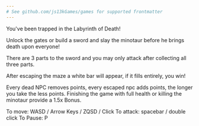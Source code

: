 ```yaml
---
# See github.com/js13kGames/games for supported frontmatter
---
```

You've been trapped in the Labyrinth of Death!

Unlock the gates or build a sword and slay the minotaur before he brings death upon everyone!

There are 3 parts to the sword and you may only attack after collecting all three parts.

After escaping the maze a white bar will appear, if it fills entirely, you win!

Every dead NPC removes points, every escaped npc adds points, the longer you take the less points. Finishing the game with full health or killing the minotaur provide a 1.5x Bonus.

To move: WASD / Arrow Keys / ZQSD / Click
To attack: spacebar / double click
To Pause: P